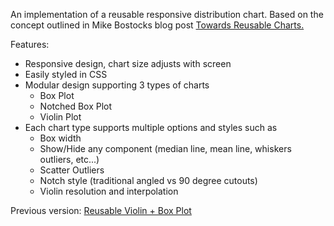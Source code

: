 An implementation of a reusable responsive distribution chart. Based on the concept outlined in Mike Bostocks blog post [Towards Reusable Charts.](http://bost.ocks.org/mike/chart/)

Features:

* Responsive design, chart size adjusts with screen
* Easily styled in CSS
* Modular design supporting 3 types of charts
  * Box Plot
  * Notched Box Plot
  * Violin Plot
* Each chart type supports multiple options and styles such as
  * Box width
  * Show/Hide any component (median line, mean line, whiskers outliers, etc...)
  * Scatter Outliers
  * Notch style (traditional angled vs 90 degree cutouts)
  * Violin resolution and interpolation

Previous version: [Reusable Violin + Box Plot](http://bl.ocks.org/asielen/d15a4f16fa618273e10f)
